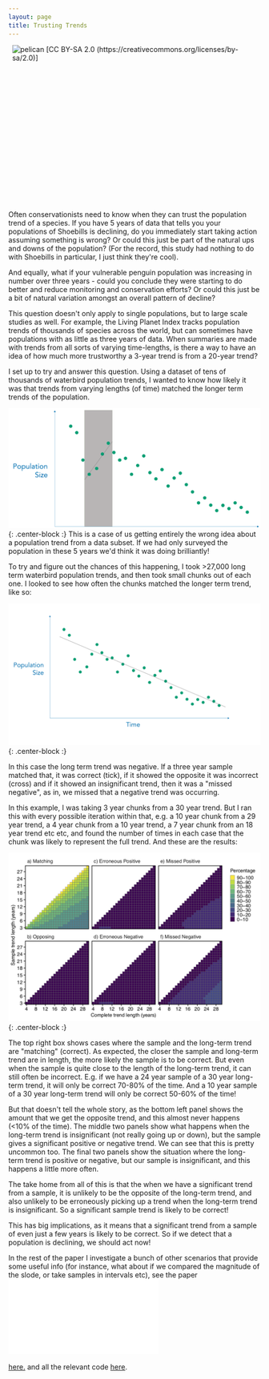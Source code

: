 ```yaml
---
layout: page
title: Trusting Trends
---
```


<img src="https://upload.wikimedia.org/wikipedia/commons/d/d7/Balaeniceps_rex_-Ueno_Zoo%2C_Tokyo%2C_Japan_-upper_body-8a.jpg" alt="pelican [CC BY-SA 2.0 (https://creativecommons.org/licenses/by-sa/2.0)]" align="right" width="496.32" height="330"/>

Often conservationists need to know when they can trust the population trend of a species. If you have 5 years of data that tells you your populations of Shoebills is declining, do you immediately start taking action assuming something is wrong? Or could this just be part of the natural ups and downs of the population? (For the record, this study had nothing to do with Shoebills in particular, I just think they're cool).

And equally, what if your vulnerable penguin population was increasing in number over three years - could you conclude they were starting to do better and reduce monitoring and conservation efforts? Or could this just be a bit of natural variation amongst an overall pattern of decline? 

This question doesn't only apply to single populations, but to large scale studies as well. For example, the Living Planet Index tracks population trends of thousands of species across the world, but can sometimes have populations with as little as three years of data. When summaries are made with trends from all sorts of varying time-lengths, is there a way to have an idea of how much more trustworthy a 3-year trend is from a 20-year trend?

I set up to try and answer this question. Using a dataset of tens of thousands of waterbird population trends, I wanted to know how likely it was that trends from varying lengths (of time) matched the longer term trends of the population.

![TheWrongIdea](/img/TT_1.png){: .center-block :}
This is a case of us getting entirely the wrong idea about a population trend from a data subset. If we had only surveyed the population in these 5 years we'd think it was doing brilliantly!

To try and figure out the chances of this happening, I took >27,000 long term waterbird population trends, and then took small chunks out of each one. I looked to see how often the chunks matched the longer term trend, like so:

![ChunkGif](/img/TT2.gif){: .center-block :}

In this case the long term trend was negative. If a three year sample matched that, it was correct (tick), if it showed the opposite it was incorrect (cross) and if it showed an insignificant trend, then it was a "missed negative", as in, we missed that a negative trend was occurring. 

In this example, I was taking 3 year chunks from a 30 year trend. But I ran this with every possible iteration within that, e.g. a 10 year chunk from a 29 year trend, a 4 year chunk from a 10 year trend, a 7 year chunk from an 18 year trend etc etc, and found the number of times in each case that the chunk was likely to represent the full trend. And these are the results:

![Results1](/img/TT_Consecutive.jpg){: .center-block :}

The top right box shows cases where the sample and the long-term trend are "matching" (correct). As expected, the closer the sample and long-term trend are in length, the more likely the sample is to be correct. But even when the sample is quite close to the length of the long-term trend, it can still often be incorrect. E.g. if we have a 24 year sample of a 30 year long-term trend, it will only be correct 70-80% of the time. And a 10 year sample of a 30 year long-term trend will only be correct 50-60% of the time! 

But that doesn't tell the whole story, as the bottom left panel shows the amount that we get the opposite trend, and this almost never happens (<10% of the time). The middle two panels show what happens when the long-term trend is insignificant (not really going up or down), but the sample gives a significant positive or negative trend. We can see that this is pretty uncommon too. The final two panels show the situation where the long-term trend is positive or negative, but our sample is insignificant, and this happens a little more often. 

The take home from all of this is that the when we have a significant trend from a sample, it is unlikely to be the opposite of the long-term trend, and also unlikely to be erroneously picking up a trend when the long-term trend is insignificant. So a significant sample trend is likely to be correct!

This has big implications, as it means that a significant trend from a sample of even just a few years is likely to be correct. So if we detect that a population is declining, we should act now!

In the rest of the paper I investigate a bunch of other scenarios that provide some useful info (for instance, what about if we compared the magnitude of the slode, or take samples in intervals etc), see the paper <embed src="pdfs/Wauchope et al., 2019 - MEE - TrustingTrends.pdf" type="application/pdf" />


<a href="https://hannahwauchope.github.io/pdfs/Wauchope et al., 2019 - MEE - TrustingTrends.pdf" target="_blank">here.</a> and all the relevant code [here](https://github.com/hannahwauchope/TrustingTrends).

